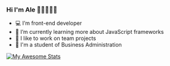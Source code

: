 ### Hi I'm Ale 👋🏽👩🏽‍💻

- 💻 I’m front-end developer
- 🚀 I’m currently learning more about JavaScript frameworks
- 👯 I like to work on team projects
- 🌱 I'm a student of Business Administration



 [![My Awesome Stats](https://awesome-github-stats.azurewebsites.net/user-stats/alesantoscoz?cardType=github&theme=nightowl&preferLogin=true)](https://git.io/awesome-stats-card)
